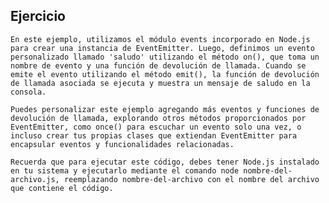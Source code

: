 ## Ejercicio
    En este ejemplo, utilizamos el módulo events incorporado en Node.js para crear una instancia de EventEmitter. Luego, definimos un evento personalizado llamado 'saludo' utilizando el método on(), que toma un nombre de evento y una función de devolución de llamada. Cuando se emite el evento utilizando el método emit(), la función de devolución de llamada asociada se ejecuta y muestra un mensaje de saludo en la consola.

    Puedes personalizar este ejemplo agregando más eventos y funciones de devolución de llamada, explorando otros métodos proporcionados por EventEmitter, como once() para escuchar un evento solo una vez, o incluso crear tus propias clases que extiendan EventEmitter para encapsular eventos y funcionalidades relacionadas.

    Recuerda que para ejecutar este código, debes tener Node.js instalado en tu sistema y ejecutarlo mediante el comando node nombre-del-archivo.js, reemplazando nombre-del-archivo con el nombre del archivo que contiene el código.